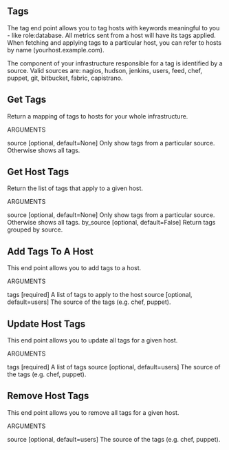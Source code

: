 ## Tags
The tag end point allows you to tag hosts with keywords meaningful to you - like role:database. All metrics sent from a host will have its tags applied. When fetching and applying tags to a particular host, you can refer to hosts by name (yourhost.example.com).

The component of your infrastructure responsible for a tag is identified by a source. Valid sources are: nagios, hudson, jenkins, users, feed, chef, puppet, git, bitbucket, fabric, capistrano.

## Get Tags
Return a mapping of tags to hosts for your whole infrastructure.

ARGUMENTS

source [optional, default=None]
Only show tags from a particular source. Otherwise shows all tags.

## Get Host Tags
Return the list of tags that apply to a given host.

ARGUMENTS

source [optional, default=None]
Only show tags from a particular source. Otherwise shows all tags.
by_source [optional, default=False]
Return tags grouped by source.

## Add Tags To A Host
This end point allows you to add tags to a host.

ARGUMENTS

tags [required]
A list of tags to apply to the host
source [optional, default=users]
The source of the tags (e.g. chef, puppet).

## Update Host Tags
This end point allows you to update all tags for a given host.

ARGUMENTS

tags [required]
A list of tags
source [optional, default=users]
The source of the tags (e.g. chef, puppet).

## Remove Host Tags
This end point allows you to remove all tags for a given host.

ARGUMENTS

source [optional, default=users]
The source of the tags (e.g. chef, puppet).